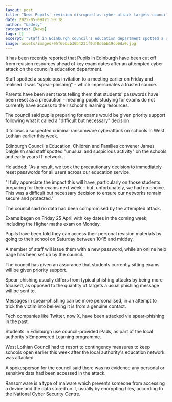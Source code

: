```yaml
---
layout: post
title: "New: Pupils' revision disrupted as cyber attack targets council's education department"
date: 2025-05-09T21:50:18
author: "badely"
categories: [News]
tags: []
excerpt: "Staff in Edinburgh council's education department spotted a suspicious invitation to a meeting and realised it was 'spear phishing'."
image: assets/images/05f6ebcb36b4231f9df0d6bb19cb0da0.jpg
---
```


It has been recently reported that Pupils in Edinburgh have been cut off from revision resources ahead of key exam dates after an attempted cyber attack on the council's education department.

Staff spotted a suspicious invitation to a meeting earlier on Friday and realised it was "spear-phishing" - which impersonates a trusted source. 

Parents have been sent texts telling them that students' passwords have been reset as a precaution - meaning pupils studying for exams do not currently have access to their school's learning resources.

The council said pupils preparing for exams would be given priority support following what it called a "difficult but necessary" decision.   

It follows a suspected criminal ransomware cyberattack on schools in West Lothian earlier this week.

Edinburgh Council's Education, Children and Families convener James Dalgleish said staff spotted "unusual and suspicious activity" on the schools and early years IT network.

He added: "As a result, we took the precautionary decision to immediately reset passwords for all users across our education service.

"I fully appreciate the impact this will have, particularly on those students preparing for their exams next week – but, unfortunately, we had no choice. This was a difficult but necessary decision to ensure our networks remain secure and protected."

The council said no data had been compromised by the attempted attack.

Exams began on Friday 25 April with key dates in the coming week, including the Higher maths exam on Monday.

Pupils have been told they can access their personal revision materials by going to their school on Saturday between 10:15 and midday.

A member of staff will issue them with a new password, while an online help page has been set up by the council.

The council has given an assurance that students currently sitting exams will be given priority support.

Spear-phishing usually differs from typical phishing attacks by being more focused, as opposed to the quantity of targets a usual phishing message will be sent to.

Messages in spear-phishing can be more personalised, in an attempt to trick the victim into believing it is from a genuine contact.  

Tech companies like Twitter, now X, have been attacked via spear-phishing in the past. 

Students in Edinburgh use council-provided iPads, as part of the local authority's Empowered Learning programme. 

West Lothian Council had to resort to contingency measures to keep schools open  earlier this week after the local authority's education network was attacked.

A spokesperson for the council said there was no evidence any personal or sensitive data had been accessed in the attack. 

Ransomware is a type of malware which prevents someone from accessing a device and the data stored on it, usually by encrypting files, according to the National Cyber Security Centre.


